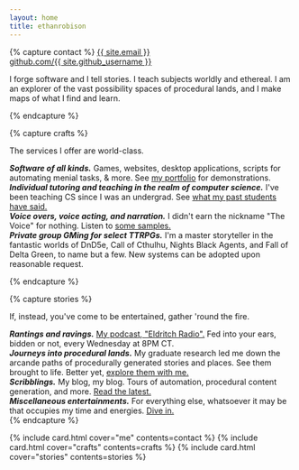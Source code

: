 ```yaml
---
layout: home
title: ethanrobison
---
```


{% capture contact %}
<a href="mailto:{{ site.email }}">{{ site.email }}</a><br>
<a href="https://github.com/{{ site.github_username }}">
github.com/{{ site.github_username }}
</a>

<p>I forge software and I tell stories. I teach subjects worldly and
ethereal. I am an explorer of the vast possibility spaces of procedural
lands, and I make maps of what I find and learn.</p>

{% endcapture %}

{% capture crafts %}
<p>The services I offer are world-class.</p>

<div class="category">
<b><em>Software of all kinds.</em></b> Games,
websites, desktop applications, scripts for automating menial tasks, &
more. See <a href="TODO">my portfolio</a> for demonstrations.
</div>

<div class="category"><b><em>Individual tutoring and teaching in the
realm of computer science.</em></b> I've been teaching CS since I was an
undergrad. See <a href="TODO">what my past students have said.</a></div>

<div class="category"><b><em>Voice overs, voice acting, and
narration.</em></b> I didn't earn the nickname "The Voice" for nothing.
Listen to <a href="TODO">some samples.</a> </div>

<div class="category"><b><em>Private group GMing for select
TTRPGs.</em></b> I'm a master storyteller in the fantastic worlds of
DnD5e, Call of Cthulhu, Nights Black Agents, and Fall of Delta Green, to
name but a few. New systems can be adopted upon reasonable
request.</div>

{% endcapture %}

{% capture stories %}
<p>If, instead, you've come to be entertained, gather 'round the
fire.</p>

<div class="category"><b><em>Rantings and ravings.</em></b> <a
href="TODO">My podcast, "Eldritch Radio".</a> Fed into your ears, bidden
or not, every Wednesday at 8PM CT.</div>

<div class="category"><b><em>Journeys into procedural lands.</em></b> My
graduate research led me down the arcande paths of procedurally
generated stories and places.  See them brought to life. Better yet, <a
href="TODO">explore them with me.</a></div>

<div class="category"><b><em>Scribblings.</em></b> My blog, my blog.
Tours of automation, procedural content generation, and more. <a
href="TODO">Read the latest.</a></div>

<div class="category"><b><em>Miscellaneous entertainments.</em></b> For
everything else, whatsoever it may be that occupies my time and
energies. <a href="TODO">Dive in.</a></div>
{% endcapture %}

{% include card.html cover="me" contents=contact %}
{% include card.html cover="crafts" contents=crafts %}
{% include card.html cover="stories" contents=stories %}
